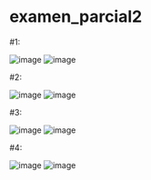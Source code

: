 # examen_parcial2

#1:

![image](https://github.com/user-attachments/assets/3cd49e79-4742-4342-a82b-8f8b791b6f93)
![image](https://github.com/user-attachments/assets/8056638f-212b-4737-bc54-5de43d9d5e72)

#2:

![image](https://github.com/user-attachments/assets/d0429fe2-cdb5-4661-b0fb-d91e45eaedca)
![image](https://github.com/user-attachments/assets/aba1aa71-3409-471b-bbbc-7ee7febd6134)

#3:

![image](https://github.com/user-attachments/assets/882b5bdd-5b9a-4c87-9bb2-a249c90c4be4)
![image](https://github.com/user-attachments/assets/851af315-7c5c-46ef-a831-213a02060123)


#4:

![image](https://github.com/user-attachments/assets/91b02b97-7b01-447c-a8d6-efb28291164b)
![image](https://github.com/user-attachments/assets/e5e129e8-99ad-4a3f-aa79-cf74d74dc91d)
